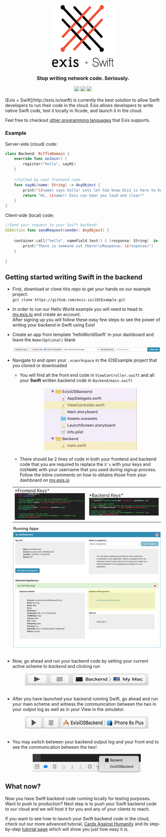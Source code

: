 <div align="center">
  <img src ="assets/exis-logo-swift.png" height="200" width="200" /> <br>
  <h3>Stop writing network code. Seriously.</h3>

</div>
<div align="center">
  <img src="https://img.shields.io/badge/OS-iOS%209-brightgreen.svg">
  <img src="https://img.shields.io/badge/language-Swift%202-brightgreen.svg">
  <a href="http://slack.exis.io"><img src="http://slack.exis.io/badge.svg"></a>
</div>

<br>
[Exis + Swift](http://exis.io/swift) is currently the best solution to allow Swift developers to run their code in the cloud. Exis allows developers to write native Swift code, test it locally in Xcode, and launch it in the cloud.

Feel free to checkout [other programming languages](https://github.com/exis-io/Exis) that Exis supports.

### Example

Server-side (cloud) code:
```swift
class Backend: RiffleDomain {
    override func onJoin() {
        register("hello", sayHi)
    }

    //Called by user frontend code
    func sayHi(name: String) -> AnyObject {
        print("\(name) says hello! Lets let him know Exis is here to help!")
        return "Hi, \(name)! Exis can hear you loud and clear!"
    }
}
```

Client-side (local) code:
```swift
//Send your request to your Swift backend!
@IBAction func sendRequest(sender: AnyObject) {

    container.call("hello", nameField.text!) { (response: String)  in
        print("There is someone out there!\nResponse: \(response)")
    }

}
```

## Getting started writing Swift in the backend

+ First, download or clone this repo to get your hands on our example project:<br>
`git clone https://github.com/exis-io/iOSExample.git`

+ In order to run our Hello World example you will need to head to [my.exis.io](https://my.exis.io) and create an account.<br>
After signing up you will follow these easy few steps to see the power of writing your backend in Swift using Exis!
+ Create an app from template 'helloWorldSwift' in your dashboard and leave the `Name(Optional)` blank

    <div style="text-align:center">
      <img src="assets/helloworldswifttemplate.png">
    </div>

+ Navigate to and open your `.xcworkspace` in the iOSExample project that you cloned or downloaded
  + You will find all the front end code in ```ViewController.swift``` and all your **Swift** written backend code in ```Backend/main.swift``` <br><br>
    <div style="text-align:center">
      <img src="assets/frontendbackend.png" height="200" width="300">
    </div><br>
  + There should be 2 lines of code in both your frontend and backend code that you are required to replace the ```X's``` with your keys and ```USERNAME``` with your username that you used during signup process.  Follow the inline comments on how to obtains those from your dashboard on [my.exis.io](https://my.exis.io)<br>
  <table align="center" border="0">
    <tr>
      <td>*Frontend Keys* <img src="assets/frontendkeys.png"> </td>
      <td>*Backend Keys* <img src="assets/backendkeys.png"></td>
    </tr>
  </table>
  <div style="text-align:center">
    <img src="assets/keys.png">
  </div><br>
+ Now, go ahead and run your backend code by setting your current active scheme to *backend* and clicking run<br>

  <div style="text-align:center">
    <img src="assets/runbackend.png" height="40" width="400">
  </div><br>

+ After you have launched your backend running Swift, go ahead and run your main scheme and witness the communication between the two in your output log as well as in your View in the simulator.<br>

  <div style="text-align:center">
    <img src="assets/runfrontend.png" height="40" width="400">
  </div><br>

+ You may switch between your backend output log and your front end to see the communication between the two!<br>

  <div style="text-align:center">
    <img src="assets/outputlog.png" height="60" width="350">
  </div>

## What now?

Now you have Swift backend code running locally for testing purposes.  Want to push to production? Next step is to push your Swift backend code to our cloud and we will host it for you and any of your clients to reach.

If you want to see how to launch your Swift backend code in the cloud, check out our more advanced tutorial, [Cards Against Humanity](https://github.com/exis-io/CardsAgainst) and its step-by-step [tutorial page](http://docs.exis.io/#/pages/samples/SwiftCardsTutorial.md) which will show you just how easy it is.
